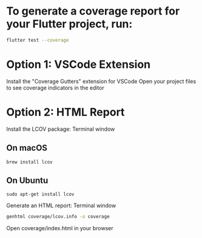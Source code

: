 # To generate a coverage report for your Flutter project, run:
```bash
flutter test --coverage
```

# Option 1: VSCode Extension
Install the "Coverage Gutters" extension for VSCode
Open your project files to see coverage indicators in the editor
# Option 2: HTML Report
Install the LCOV package:
Terminal window
## On macOS
`brew install lcov`

## On Ubuntu
`sudo apt-get install lcov`

Generate an HTML report:
Terminal window
```bash
genhtml coverage/lcov.info -o coverage
```

Open coverage/index.html in your browser


